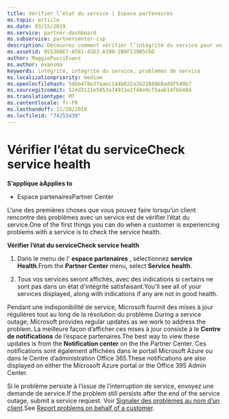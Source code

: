 ```yaml
---
title: Vérifier l’état du service | Espace partenaires
ms.topic: article
ms.date: 03/15/2019
ms.service: partner-dashboard
ms.subservice: partnercenter-csp
description: Découvrez comment vérifier l’intégrité du service pour un client lorsqu’il rencontre un problème avec un service.
ms.assetid: 05536BE7-A581-45D3-A390-2B9F139B5C6D
author: MaggiePucciEvans
ms.author: evansma
Keywords: intégrité, intégrité du service, problèmes de service
ms.localizationpriority: medium
ms.openlocfilehash: 5dbb478e37aaec144b822a2b2288860addf549b7
ms.sourcegitcommit: 524d3121e5053a74911e2fd4e9cf5aab14f6b48d
ms.translationtype: MT
ms.contentlocale: fr-FR
ms.lasthandoff: 11/20/2019
ms.locfileid: "74253430"
---
```

# <a name="check-service-health"></a><span data-ttu-id="1dc96-104">Vérifier l’état du service</span><span class="sxs-lookup"><span data-stu-id="1dc96-104">Check service health</span></span>

<span data-ttu-id="1dc96-105">**S’applique à**</span><span class="sxs-lookup"><span data-stu-id="1dc96-105">**Applies to**</span></span>

-  <span data-ttu-id="1dc96-106">Espace partenaires</span><span class="sxs-lookup"><span data-stu-id="1dc96-106">Partner Center</span></span>

<span data-ttu-id="1dc96-107">L’une des premières choses que vous pouvez faire lorsqu’un client rencontre des problèmes avec un service est de vérifier l’état du service.</span><span class="sxs-lookup"><span data-stu-id="1dc96-107">One of the first things you can do when a customer is experiencing problems with a service is to check the service health.</span></span>

<span data-ttu-id="1dc96-108">**Vérifier l’état du service**</span><span class="sxs-lookup"><span data-stu-id="1dc96-108">**Check service health**</span></span>

1.  <span data-ttu-id="1dc96-109">Dans le menu de l' **espace partenaires** , sélectionnez **service Health**.</span><span class="sxs-lookup"><span data-stu-id="1dc96-109">From the **Partner Center** menu, select **Service health**.</span></span> 

2.  <span data-ttu-id="1dc96-110">Tous vos services seront affichés, avec des indications si certains ne sont pas dans un état d'intégrité satisfaisant.</span><span class="sxs-lookup"><span data-stu-id="1dc96-110">You'll see all of your services displayed, along with indications if any are not in good health.</span></span> 

<span data-ttu-id="1dc96-111">Pendant une indisponibilité de service, Microsoft fournit des mises à jour régulières tout au long de la résolution du problème.</span><span class="sxs-lookup"><span data-stu-id="1dc96-111">During a service outage, Microsoft provides regular updates as we work to address the problem.</span></span> <span data-ttu-id="1dc96-112">La meilleure façon d’afficher ces mises à jour consiste à le **Centre de notifications** de l’espace partenaires.</span><span class="sxs-lookup"><span data-stu-id="1dc96-112">The best way to view these updates is from the **Notification center** on the the Partner Center.</span></span> <span data-ttu-id="1dc96-113">Ces notifications sont également affichées dans le portail Microsoft&nbsp;Azure ou dans le Centre d’administration Office&nbsp;365.</span><span class="sxs-lookup"><span data-stu-id="1dc96-113">These notifications are also displayed on either the Microsoft Azure portal or the Office 395 Admin Center.</span></span>

<span data-ttu-id="1dc96-114">Si le problème persiste à l’issue de l’interruption de service, envoyez une demande de service.</span><span class="sxs-lookup"><span data-stu-id="1dc96-114">If the problem still persists after the end of the service outage, submit a service request.</span></span> <span data-ttu-id="1dc96-115">Voir [Signaler des problèmes au nom d’un client](report-problems-on-behalf-of-a-customer.md).</span><span class="sxs-lookup"><span data-stu-id="1dc96-115">See [Report problems on behalf of a customer](report-problems-on-behalf-of-a-customer.md).</span></span>

 

 



